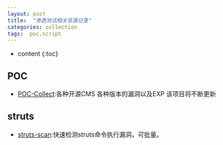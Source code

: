 ```yaml
---
layout: post
title:  "渗透测试相关资源记录"
categories: collection
tags:  poc,script
---
```


* content
{:toc}

## POC

* [POC-Collect](https://github.com/Mr5m1th/POC-Collect):各种开源CMS 各种版本的漏洞以及EXP 该项目将不断更新

## struts

* [struts-scan](https://github.com/Lucifer1993/struts-scan):快速检测struts命令执行漏洞，可批量。